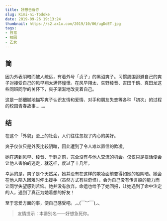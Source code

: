 ```yaml
---
title: 好想告诉你
slug: Kimi-ni-Todoke
date: 2019-09-26 19:13:24
thumbnail: https://s2.ax1x.com/2019/10/06/ugDdET.jpg
tags:
- 日常
- 校园
- 乙女
---
```

## 简
因为外表阴暗而被人疏远，有着外号「贞子」的黑沼爽子。习惯周围迴避自己的爽子对接受自己的风早翔太满怀憧憬。在风早翔太、矢野绫音、吉田千鹤、真田龙这些同班同学的关怀下，爽子渐渐地改变着自己。

这是一部细腻地描写爽子认识友情和爱情、对手和朋友失恋等各种「初次」的过程的校园青春故事……。

## 结
在这个「外貌」至上的社会，人们往往忽视了内心的美好。

爽子仅仅只是外表比较阴暗，因此遭到了令人难以置信的欺凌。

她在遇到风早、绫音、千鹤之前，完全没有与他人交流的机会。仅仅只是搭话便会让他人害怕的逃走，就这样，度过了十几年。

幸运的是，爽子是个天然呆，她并没有在这样的欺凌面前变得如她的般阴暗。她会在他人陷入困难时伸出援手（虽然方式有些奇怪），会为自己没有传言般的能力而让同学失望感到苦恼。她并没有放弃。命运也给予了她回报，让她遇到了命中注定的人，遇到了真正为她着想的好友！

至于恋爱方面的事，便自己感受吧。︿(￣︶￣)︿
> 友情提示：本番别名——好想急死你。
